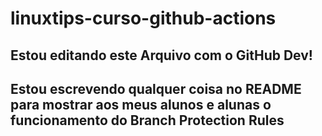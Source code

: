 # linuxtips-curso-github-actions


## Estou editando este Arquivo com o GitHub Dev!

## Estou escrevendo qualquer coisa no README para mostrar aos meus alunos e alunas o funcionamento do Branch Protection Rules